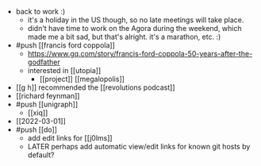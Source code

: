 - back to work :)
	- it's a holiday in the US though, so no late meetings will take place.
	- didn't have time to work on the Agora during the weekend, which made me a bit sad, but that's alright. it's a marathon, etc. :)
- #push [[francis ford coppola]]
	- https://www.gq.com/story/francis-ford-coppola-50-years-after-the-godfather
	- interested in [[utopia]]
		- [[project]] [[megalopolis]]
- [[g h]] recommended the [[revolutions podcast]]
- [[richard feynman]]
- #push [[unigraph]]
	- [[xiq]]
- [[2022-03-01]]
- #push [[do]]
	- add edit links for [[j0lms]]
	- LATER perhaps add automatic view/edit links for known git hosts by default?